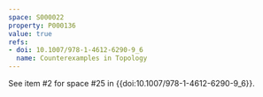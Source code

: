 ```yaml
---
space: S000022
property: P000136
value: true
refs:
- doi: 10.1007/978-1-4612-6290-9_6
  name: Counterexamples in Topology
---
```


See item #2 for space #25 in {{doi:10.1007/978-1-4612-6290-9_6}}.
